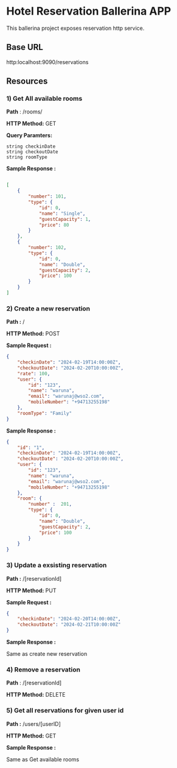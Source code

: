 # Hotel Reservation Ballerina APP

This ballerina project exposes reservation http service. 

## Base URL 

http:localhost:9090/reservations

## Resources

### 1) Get All available rooms

**Path** : /rooms/

**HTTP Method:** GET

**Query Paramters:** 

    string checkinDate
    string checkoutDate
    string roomType

**Sample Response :**

```json

[
    {
        "number": 101,
        "type": {
            "id": 0,
            "name": "Single",
            "guestCapacity": 1,
            "price": 80
        }
    },
    {
        "number": 102,
        "type": {
            "id": 0,
            "name": "Double",
            "guestCapacity": 2,
            "price": 100
        }
    }
]

```

### 2) Create a new reservation

**Path :** /

**HTTP Method:** POST

**Sample Request :**

```json
{
    "checkinDate": "2024-02-19T14:00:00Z",
    "checkoutDate": "2024-02-20T10:00:00Z",
    "rate": 100,
    "user": {
        "id": "123",
        "name": "waruna",
        "email": "warunaj@wso2.com",
        "mobileNumber": "+94713255198"
    },
    "roomType": "Family"
}
```


**Sample Response :**

```json
{
    "id": "1",
    "checkinDate": "2024-02-19T14:00:00Z",
    "checkoutDate": "2024-02-20T10:00:00Z",
    "user": {
        "id": "123",
        "name": "waruna",
        "email": "warunaj@wso2.com",
        "mobileNumber": "+94713255198"
    },
    "room": {
        "number" :  201,
        "type": {
            "id": 0,
            "name": "Double",
            "guestCapacity": 2,
            "price": 100
        }
    }
}
```

### 3) Update a exsisting reservation

**Path :** /[reservationId]

**HTTP Method:** PUT

**Sample Request :**

```json
{
    "checkinDate": "2024-02-20T14:00:00Z",
    "checkoutDate": "2024-02-21T10:00:00Z"
}
```

**Sample Response :**

Same as create new reservation

### 4) Remove a reservation

**Path** : /[reservationId]

**HTTP Method:** DELETE

### 5) Get all reservations for  given user id

**Path :** /users/[userID]

**HTTP Method:** GET

**Sample Response :**

Same as Get available rooms
